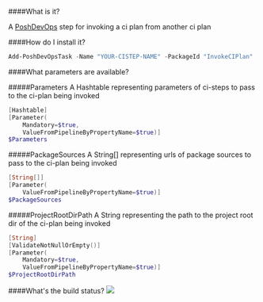 ####What is it?

A [PoshDevOps](https://github.com/PoshDevOps/PoshDevOps) step for invoking a ci plan from another ci plan

####How do I install it?

```PowerShell
Add-PoshDevOpsTask -Name "YOUR-CISTEP-NAME" -PackageId "InvokeCIPlan"
```

####What parameters are available?

#####Parameters
A Hashtable representing parameters of ci-steps to pass to the ci-plan being invoked
```PowerShell
[Hashtable]
[Parameter(
    Mandatory=$true,
    ValueFromPipelineByPropertyName=$true)]
$Parameters
```

#####PackageSources
A String[] representing urls of package sources to pass to the ci-plan being invoked
```PowerShell
[String[]]
[Parameter(
    ValueFromPipelineByPropertyName=$true)]
$PackageSources
```

#####ProjectRootDirPath
A String representing the path to the project root dir of the ci-plan being invoked
```PowerShell
[String]
[ValidateNotNullOrEmpty()]
[Parameter(
    Mandatory=$true,
    ValueFromPipelineByPropertyName=$true)]
$ProjectRootDirPath
```

####What's the build status?
![](https://ci.appveyor.com/api/projects/status/43mnr72vy96metbb?svg=true)

